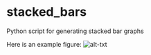 # stacked_bars
Python script for generating stacked bar graphs

Here is an example figure:
![alt-txt](https://github.com/apeden/stacked_bars/blot/master/Figure_1.png)
